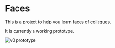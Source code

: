 Faces
=====
This is a project to help you learn faces of collegues.

It is currently a working prototype.

![v0 prototype](https://github.com/xebia/faces/raw/master/faces/doc/v0/question.png)

